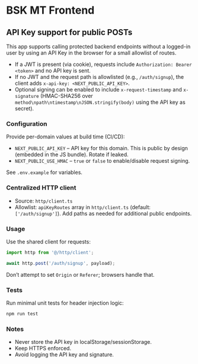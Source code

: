 # BSK MT Frontend

## API Key support for public POSTs

This app supports calling protected backend endpoints without a logged-in user by using an API Key in the browser for a small allowlist of routes.

- If a JWT is present (via cookie), requests include `Authorization: Bearer <token>` and no API key is sent.
- If no JWT and the request path is allowlisted (e.g., `/auth/signup`), the client adds `x-api-key: <NEXT_PUBLIC_API_KEY>`.
- Optional signing can be enabled to include `x-request-timestamp` and `x-signature` (HMAC-SHA256 over `method\npath\ntimestamp\nJSON.stringify(body)` using the API key as secret).

### Configuration

Provide per-domain values at build time (CI/CD):

- `NEXT_PUBLIC_API_KEY` – API key for this domain. This is public by design (embedded in the JS bundle). Rotate if leaked.
- `NEXT_PUBLIC_USE_HMAC` – `true` or `false` to enable/disable request signing.

See `.env.example` for variables.

### Centralized HTTP client

- Source: `http/client.ts`
- Allowlist: `apiKeyRoutes` array in `http/client.ts` (default: `['/auth/signup']`). Add paths as needed for additional public endpoints.

### Usage

Use the shared client for requests:

```ts
import http from '@/http/client';

await http.post('/auth/signup', payload);
```

Don’t attempt to set `Origin` or `Referer`; browsers handle that.

### Tests

Run minimal unit tests for header injection logic:

```bash
npm run test
```

### Notes

- Never store the API key in localStorage/sessionStorage.
- Keep HTTPS enforced.
- Avoid logging the API key and signature.
